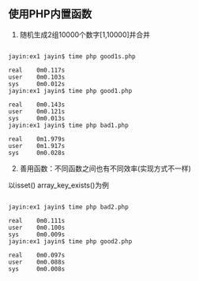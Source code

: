 使用PHP内置函数
---

1. 随机生成2组10000个数字[1,10000]并合并

```shell

jayin:ex1 jayin$ time php good1s.php

real    0m0.117s
user    0m0.103s
sys     0m0.012s
jayin:ex1 jayin$ time php good1.php

real    0m0.143s
user    0m0.121s
sys     0m0.013s
jayin:ex1 jayin$ time php bad1.php

real    0m1.979s
user    0m1.917s
sys     0m0.028s

```


2. 善用函数：不同函数之间也有不同效率(实现方式不一样)

以isset()  array_key_exists()为例

```shell

jayin:ex1 jayin$ time php bad2.php

real    0m0.111s
user    0m0.100s
sys     0m0.009s
jayin:ex1 jayin$ time php good2.php

real    0m0.097s
user    0m0.088s
sys     0m0.008s

```